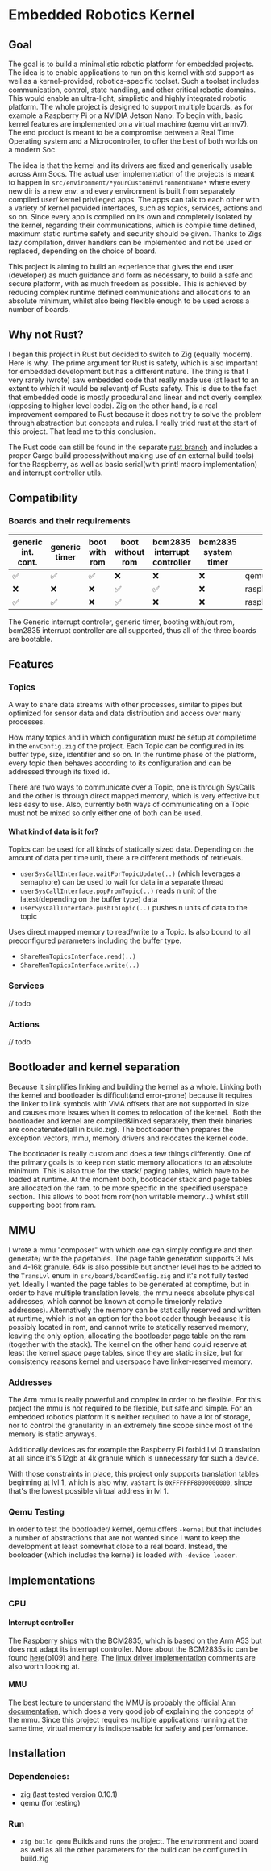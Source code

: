 # Embedded Robotics Kernel

## Goal

The goal is to build a minimalistic robotic platform for embedded projects. The idea is to enable applications to run on this kernel with std support as well as a kernel-provided, robotics-specific toolset. Such a toolset includes communication, control, state handling, and other critical robotic domains. This would enable an ultra-light, simplistic and highly integrated robotic platform.
The whole project is designed to support multiple boards, as for example a Raspberry Pi or a NVIDIA Jetson Nano. To begin with, basic kernel features are implemented on a virtual machine (qemu virt armv7).
The end product is meant to be a compromise between a Real Time Operating system and a Microcontroller, to offer the best of both worlds on a modern Soc.

The idea is that the kernel and its drivers are fixed and generically usable across Arm Socs. The actual user implementation of the projects is meant to happen in `src/environment/*yourCustomEnvironmentName*` where every new dir is a new env. and every environment is built from separately compiled user/ kernel privileged apps. The apps can talk to each other with a variety of kernel provided interfaces, such as topics, services, actions and so on. Since every app is compiled on its own and completely isolated by the kernel, regarding their communications, which is compile time defined, maximum static runtime safety and security should be given.
Thanks to Zigs lazy compilation, driver handlers can be implemented and not be used or replaced, depending on the choice of board.

This project is aiming to build an experience that gives the end user (developer) as much guidance and form as necessary, to build a safe and secure platform, with as much freedom as possible. This is achieved by reducing complex runtime defined communications and allocations to an absolute minimum, whilst also being flexible enough to be used across a number of boards.

## Why not Rust?

I began this project in Rust but decided to switch to Zig (equally modern). Here is why.
The prime argument for Rust is safety, which is also important for embedded development but has a different nature. The thing is that I very rarely (wrote) saw embedded code that really made use (at least to an extent to which it would be relevant) of Rusts safety. This is due to the fact that embedded code is mostly procedural and linear and not overly complex (opposing to higher level code). Zig on the other hand, is a real improvement compared to Rust because it does not try to solve the problem through abstraction but concepts and rules. I really tried rust at the start of this project. That lead me to this conclusion.

The Rust code can still be found in the separate [rust branch](https://github.com/luickk/rust-rtos/tree/rust_code) and includes a proper Cargo build process(without making use of an external build tools) for the Raspberry, as well as basic serial(with print! macro implementation) and interrupt controller utils.

## Compatibility

### Boards and their requirements

| generic int. cont. | generic timer | boot with rom | boot without rom | bcm2835 interrupt controller | bcm2835 system timer |             |
|--------------------|---------------|---------------|------------------|------------------------------|---------------|-------------|
| ✅                  | ✅             | ✅             | ❌                | ❌                            | ❌             | qemu virt   |
| ❌                  | ❌             | ❌             | ✅                | ✅                            | ❌             | raspberry3b |
| ✅                  | ✅             | ❌             | ✅                | ❌                            | ❌             | raspberry 4 |

The Generic interrupt controler, generic timer, booting with/out rom, bcm2835 interrupt controller are all supported, thus all of the three boards are bootable. 


## Features

### Topics

A way to share data streams with other processes, similar to pipes but optimized for sensor data and data distribution and access over many processes.

How many topics and in which configuration must be setup at compiletime in the `envConfig.zig` of the project. Each Topic can be configured in its buffer type, size, identifier and so on. In the runtime phase of the platform, every topic then behaves according to its configuration and can be addressed through its fixed id.

There are two ways to communicate over a Topic, one is through SysCalls and the other is through direct mapped memory, which is very effective but less easy to use. Also, currently both ways of communicating on a Topic must not be mixed so only either one of both can be used.

#### What kind of data is it for?

Topics can be used for all kinds of statically sized data. Depending on the amount of data per time unit, there a re different methods of retrievals. 
- `userSysCallInterface.waitForTopicUpdate(..)` (which leverages a semaphore) can be used to wait for data in a separate thread
- `userSysCallInterface.popFromTopic(..)` reads n unit of the latest(depending on the buffer type) data
- `userSysCallInterface.pushToTopic(..)` pushes n units of data to the topic

Uses direct mapped memory to read/write to a Topic. Is also bound to all preconfigured parameters including the buffer type.
- `ShareMemTopicsInterface.read(..)` 
- `ShareMemTopicsInterface.write(..)`

### Services

// todo

### Actions

// todo

## Bootloader and kernel separation

Because it simplifies linking and building the kernel as a whole. Linking both the kernel and bootloader is difficult(and error-prone) because it requires the linker to link symbols with VMA offsets that are not supported in size and causes more issues when it comes to relocation of the kernel. 
Both the bootloader and kernel are compiled&linked separately, then their binaries are concatenated(all in build.zig). The bootloader then prepares the exception vectors, mmu, memory drivers and relocates the kernel code.

The bootloader is really custom and does a few things differently. One of the primary goals is to keep non static memory allocations to an absolute minimum. This is also true for the stack/ paging tables, which have to be loaded at runtime. At the moment both, bootloader stack and page tables are allocated on the ram, to be more specific in the specified userspace section. This allows to boot from rom(non writable memory...) whilst still supporting boot from ram.

## MMU

I wrote a mmu "composer" with which one can simply configure and then generate/ write the pagetables. The page table generation supports 3 lvls and 4-16k granule. 64k is also possible but another level has to be added to the `TransLvl` enum in `src/board/boardConfig.zig` and it's not fully tested yet.
Ideally I wanted the page tables to be generated at comptime, but in order to have multiple translation levels, the mmu needs absolute physical addresses, which cannot be known at compile time(only relative addresses). Alternatively the memory can be statically reserved and written at runtime, which is not an option for the bootloader though because it is possibly located in rom, and cannot write to statically reserved memory, leaving the only option, allocating the bootloader page table on the ram (together with the stack). The kernel on the other hand could reserve at least the kernel space page tables, since they are static in size, but for consistency reasons kernel and userspace have linker-reserved memory.

### Addresses

The Arm mmu is really powerful and complex in order to be flexible. For this project the mmu is not required to be flexible, but safe and simple. For an embedded robotics platform it's neither required to have a lot of storage, nor to control the granularity in an extremely fine scope since most of the memory is static anyways.

Additionally devices as for example the Raspberry Pi forbid Lvl 0 translation at all since it's 512gb at 4k granule which is unnecessary for such a device.

With those constraints in place, this project only supports translation tables beginning at lvl 1, which is also why, `vaStart` is `0xFFFFFF8000000000`, since that's the lowest possible virtual address in lvl 1.

### Qemu Testing

In order to test the bootloader/ kernel, qemu offers `-kernel` but that includes a number of abstractions that are not wanted since I want to keep the development at least somewhat close to a real board. Instead, the booloader (which includes the kernel) is loaded with `-device loader`.

## Implementations

### CPU
#### Interrupt controller

The Raspberry ships with the BCM2835, which is based on the Arm A53 but does not adapt its interrupt controller. More about the BCM2835s ic can be found [here](https://www.raspberrypi.org/app/uploads/2012/02/BCM2835-ARM-Peripherals.pdf)(p109) and [here](https://xinu.cs.mu.edu/index.php/BCM2835_Interrupt_Controller). The [linux driver implementation](https://github.com/torvalds/linux/blob/master/drivers/irqchip/irq-bcm2835.c) comments are also worth looking at.


#### MMU

The best lecture to understand the MMU is probably the [official Arm documentation](https://developer.arm.com/documentation/100940/0101), which does a very good job of explaining the concepts of the mmu.
Since this project requires multiple applications running at the same time, virtual memory is indispensable for safety and performance.

## Installation

### Dependencies:

- zig (last tested version 0.10.1)
- qemu (for testing)

### Run

- `zig build qemu`
Builds and runs the project. The environment and board as well as all the other parameters for the build can be configured in build.zig
